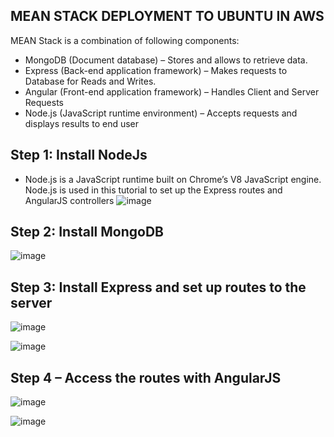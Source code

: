 ## MEAN STACK DEPLOYMENT TO UBUNTU IN AWS

MEAN Stack is a combination of following components:
* MongoDB (Document database) – Stores and allows to retrieve data.
* Express (Back-end application framework) – Makes requests to Database for Reads and Writes.
* Angular (Front-end application framework) – Handles Client and Server Requests
* Node.js (JavaScript runtime environment) – Accepts requests and displays results to end user

## Step 1: Install NodeJs
* Node.js is a JavaScript runtime built on Chrome’s V8 JavaScript engine. Node.js is used in this tutorial to set up the Express routes and AngularJS controllers
![image](https://user-images.githubusercontent.com/71001536/162425672-e002c329-42a5-48e0-9781-d7f10c2d9129.png)

## Step 2: Install MongoDB

![image](https://user-images.githubusercontent.com/71001536/162421952-f29061e4-88d3-455b-b60e-a6151351b544.png)

## Step 3: Install Express and set up routes to the server

![image](https://user-images.githubusercontent.com/71001536/162420591-79740bea-1cb2-4a1d-b5b2-d1c3534ef778.png)

![image](https://user-images.githubusercontent.com/71001536/162421556-d0391477-6c25-40e9-b997-052c1fedc937.png)

## Step 4 – Access the routes with AngularJS
![image](https://user-images.githubusercontent.com/71001536/162424554-52dc2674-9e9c-41d3-9854-fd78270999a4.png)

![image](https://user-images.githubusercontent.com/71001536/162424201-677c3d09-3aa7-4fce-bde1-69ffca28b5fc.png)



